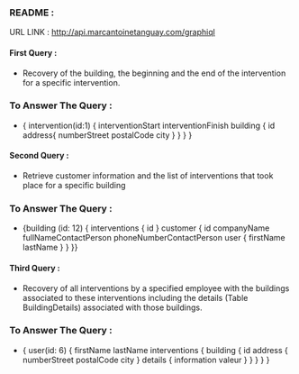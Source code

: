 ### README :

URL LINK : http://api.marcantoinetanguay.com/graphiql

#### First Query :

- Recovery of the building, the beginning and the end of the intervention for a specific intervention.

### To Answer The Query :

- { intervention(id:1)
{ interventionStart interventionFinish building 
{ id address{ numberStreet postalCode city } } } }

#### Second Query :
- Retrieve customer information and the list of interventions that took place for a specific building

### To Answer The Query : 

- {building (id: 12) { interventions { id }
customer { id companyName fullNameContactPerson phoneNumberContactPerson user 
{ firstName lastName } } }}


#### Third Query :

- Recovery of all interventions by a specified employee with the buildings associated to these interventions including the details (Table BuildingDetails) associated with those buildings.

### To Answer The Query :

- { user(id: 6) { firstName lastName interventions 
{ building { id address { numberStreet postalCode city } 
details { information valeur } } } } }
